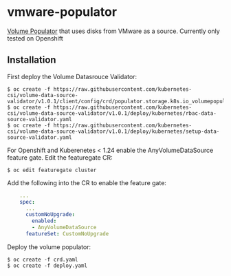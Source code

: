 # vmware-populator
 
[Volume Populator](https://kubernetes.io/blog/2022/05/16/volume-populators-beta/) that uses disks from VMware as a source.
Currently only tested on Openshift

## Installation

First deploy the Volume Datasrouce Validator:

```shell
$ oc create -f https://raw.githubusercontent.com/kubernetes-csi/volume-data-source-validator/v1.0.1/client/config/crd/populator.storage.k8s.io_volumepopulators.yaml
$ oc create -f https://raw.githubusercontent.com/kubernetes-csi/volume-data-source-validator/v1.0.1/deploy/kubernetes/rbac-data-source-validator.yaml
$ oc create -f https://raw.githubusercontent.com/kubernetes-csi/volume-data-source-validator/v1.0.1/deploy/kubernetes/setup-data-source-validator.yaml
```

For Openshift and Kuberenetes < 1.24 enable the AnyVolumeDataSource feature gate. Edit the featuregate CR:

```shell
$ oc edit featuregate cluster
```

Add the following into the CR to enable the feature gate:

```yaml
    ...
    spec:
      ...
      customNoUpgrade:
        enabled:
        - AnyVolumeDataSource
      featureSet: CustomNoUpgrade
```

Deploy the volume populator:

```shell
$ oc create -f crd.yaml
$ oc create -f deploy.yaml
```
